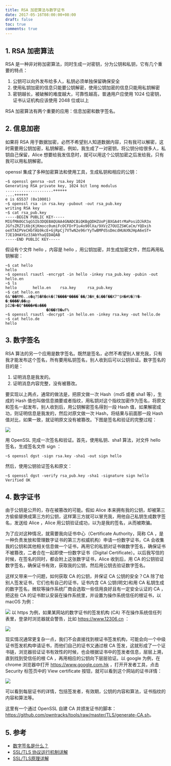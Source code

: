 ```yaml
---
title: RSA 加密算法与数字证书
date: 2017-05-16T08:00:00+08:00
draft: false
toc: true
comments: true
---
```




## 1. RSA 加密算法

RSA 是一种非对称加密算法，同时生成一对密钥，分为公钥和私钥，它有几个重要的特点：

1. 公钥可以向外发布给多人，私钥必须单独保留确保安全
2. 使用私钥加密的信息只能要公钥解密，使用公钥加密的信息只能用私钥解密
3. 密钥越长，被破解的难度越大，可靠性越高，普通用户应使用 1024 位密钥，证书认证机构应该使用 2048 位或以上

RSA 加密算法有两个重要的应用：信息加密和数字签名。

## 2. 信息加密

如果将 RSA 用于数据加密，必然不希望别人知道数据内容，只有我可以解密，这时需要用公钥加密，私钥解密。例如，我生成了一对密钥，将公钥分给很多人，私钥自己保留，Alice 想要给我发信息时，就可以用这个公钥加密之后发给我，只有我可以用私钥解密。

openssl 集成了多种加密算法和使用工具，生成私钥和相应的公钥：

    ~$ openssl genrsa -out rsa.key 1024
    Generating RSA private key, 1024 bit long modulus
    .....................++++++
    ....++++++
    e is 65537 (0x10001)
    ~$ openssl rsa -in rsa.key -pubout -out rsa_pub.key
    writing RSA key
    ~$ cat rsa_pub.key
    -----BEGIN PUBLIC KEY-----
    MIGfMA0GCSqGSIb3DQEBAQUAA4GNADCBiQKBgQDHZUoPjBXGA4trMaPosiDJkR3x
    JGfsZRZ7i6bjKjKmocc0umiFcOCFDrP1u4o90lXa/9XVzZ7OUIZSWCaCm/YQDxih
    oeXTAIPVeCHbfAb9kcE+GjRpCj7VTwN2e96rYyTwBMPdSsDmcdHUAXNJHpA6eST+
    7JE1OHAYGz33AbYhaQIDAQAB
    -----END PUBLIC KEY-----

假设有个文件 hello ，内容是 hello ，用公钥加密，并生成加密文件，然后再用私钥解密：

    ~$ cat hello
    hello
    ~$ openssl rsautl -encrypt -in hello -inkey rsa_pub.key -pubin -out hello.en
    ~$ ls
    hello       hello.en    rsa.key     rsa_pub.key
    ~$ cat hello.en
    6&'��RM6..o�q?S�R�σk�(7����*����`��/3�H_�i��f��X7"$H�#U�)Y�-�:����\��up
    ϸI2�>�Q"����#�a���
                      �0��YB�wF%
    ~$ openssl rsautl -decrypt -in hello.en -inkey rsa.key -out hello.de
    ~$ cat hello.de
    hello
    
## 3. 数字签名

RSA 算法的另一个应用是数字签名。既然是签名，必然不希望别人冒充我，只有我才能发布这个签名，所有要用私钥签名，别人收到后可以公钥验证。数字签名的目的是：

1. 证明消息是我发的。
2. 证明消息内容完整，没有被篡改。

要实现以上两点，通常的做法是，把原文做一次 Hash（md5 或者 sha1 等），生成的 Hash 值也叫做信息摘要或者指纹，用私钥对这个指纹加密作为签名，将原文和签名一起发布，别人收到后，用公钥解密签名得到一段 Hash 值，如果解密成功，则证明信息是我发的，然后对原文做一次 Hash，将结果与前面那一段 Hash 值对比，如果一致，就证明原文没有被篡改。下图是签名和验证的完整过程：


![](./pics_1.png)


用 OpenSSL 完成一次签名和验证。首先，使用私钥、sha1 算法，对文件 hello 签名，生成签名文件 sign ：

    ~$ openssl dgst -sign rsa.key -sha1 -out sign hello

然后，使用公钥验证签名和原文：

    ~$ openssl dgst -verify rsa_pub.key -sha1 -signature sign hello
    Verified OK
    
## 4. 数字证书

由于公钥是公开的，存在被篡改的可能。假如 Alice 本来拥有我的公钥，却被第三方偷偷替换成第三方的公钥，这样第三方就可以冒充我，用他自己私钥生成数字签名，发送给 Alice ，Alice 用公钥验证成功，以为是我的签名，从而被欺骗。

为了应对这种情况，就需要我向证书中心（Certificate Authority，简称 CA ，是一种负责发放和管理数字证书的第三方权威机构）申请一份数字证书，CA 会收集我的公钥和其他相关信息做一个证书，再用它的私钥对证书做数字签名，确保证书不被篡改，二者合在一起即使一份数字证书（Digital Certificate）。以后我写信的时候，在签名的同时，都会附上这张数字证书，Alice 收到后，用 CA 的公钥验证数字签名，确保证书有效，获取我的公钥，然后用公钥去验证数字签名。

这样又带来一个问题，如何获取 CA 的公钥，并保证 CA 公钥的安全？CA 除了给别人签发证书，它们也有自己的证书，证书内含 CA 公钥(明文)和用 CA 私钥生成的数字签名，微软等操作系统厂商会选取一些信用良好且有一定安全认证的 CA ，把这些 CA 的证书默认安装在操作系统里，并设置为操作系统信任的根证书，以 macOS 为例：

![](./pics_2.png)
以 https 为例，如果某网站的数字证书的签发机构 (CA) 不在操作系统信任列表里，登录时浏览器就会警告，比如 <https://www.12306.cn> ：

![](./pics_3.png)

现实情况通常更复杂一点，我们不会直接找到根证书签发机构，可能会向一个中级证书签发机构申请证书，而他们自己的证书又通过根 CA 签发，这就形成了一个证书链，浏览器验证证书有效性的时候，也会根据证书中的签发者信息，层层上溯，直到找到受信任的根 CA ，再用相应的公钥向下层层验证。以 google 为例，在 chrome 浏览器中打开 <https://www.google.com.hk> ，打开开发者工具，点击 Security 标签页中的 View certificate 按钮，就可以看到这个网站的证书详情：

![](./pics_4.png)

可以看到每层证书的详情，包括签发者，有效期，公钥的内容和算法，证书指纹的内容和算法等。

这里有一个通过 OpenSSL 自建 CA 并颁发证书的脚本：<https://github.com/owntracks/tools/raw/master/TLS/generate-CA.sh>。

## 5. 参考

* [数字签名是什么？](http://www.ruanyifeng.com/blog/2011/08/what_is_a_digital_signature.html)
* [SSL/TLS 协议运行机制详解](http://ruanyifeng.com/blog/2014/02/ssl_tls.html)
* [SSL/TLS原理详解](http://seanlook.com/2015/01/07/tls-ssl/)
